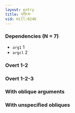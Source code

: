 ```yaml
---
layout: entry
title: དགོངས་
vid: Hill:0246
---
```

### Dependencies (N = 7)
* `arg1` 1
* `argcl` 2


### Overt 1-2


### Overt 1-2-3


### With oblique arguments


### With unspecified obliques
